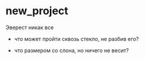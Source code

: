 # new_project
Эверест никак
все
- что может пройти сквозь стекло, не разбив его?

- что размером со слона, но ничего не весит?

